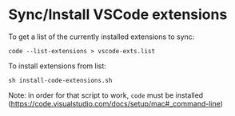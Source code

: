 # Sync/Install VSCode extensions

To get a list of the currently installed extensions to sync:
```
code --list-extensions > vscode-exts.list
```

To install extensions from list:
```
sh install-code-extensions.sh
```

Note: in order for that script to work, `code` must be installed (https://code.visualstudio.com/docs/setup/mac#_command-line)
